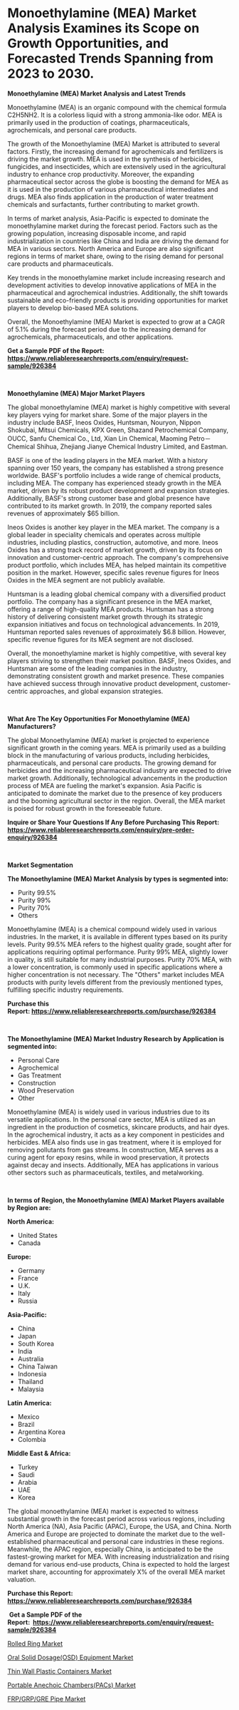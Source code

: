 <p><h1>Monoethylamine (MEA) Market Analysis Examines its Scope on Growth Opportunities, and Forecasted Trends Spanning from 2023 to 2030.</h1></p><p><strong>Monoethylamine (MEA) Market Analysis and Latest Trends</strong></p>
<p><p>Monoethylamine (MEA) is an organic compound with the chemical formula C2H5NH2. It is a colorless liquid with a strong ammonia-like odor. MEA is primarily used in the production of coatings, pharmaceuticals, agrochemicals, and personal care products.</p><p>The growth of the Monoethylamine (MEA) Market is attributed to several factors. Firstly, the increasing demand for agrochemicals and fertilizers is driving the market growth. MEA is used in the synthesis of herbicides, fungicides, and insecticides, which are extensively used in the agricultural industry to enhance crop productivity. Moreover, the expanding pharmaceutical sector across the globe is boosting the demand for MEA as it is used in the production of various pharmaceutical intermediates and drugs. MEA also finds application in the production of water treatment chemicals and surfactants, further contributing to market growth.</p><p>In terms of market analysis, Asia-Pacific is expected to dominate the monoethylamine market during the forecast period. Factors such as the growing population, increasing disposable income, and rapid industrialization in countries like China and India are driving the demand for MEA in various sectors. North America and Europe are also significant regions in terms of market share, owing to the rising demand for personal care products and pharmaceuticals.</p><p>Key trends in the monoethylamine market include increasing research and development activities to develop innovative applications of MEA in the pharmaceutical and agrochemical industries. Additionally, the shift towards sustainable and eco-friendly products is providing opportunities for market players to develop bio-based MEA solutions.</p><p>Overall, the Monoethylamine (MEA) Market is expected to grow at a CAGR of 5.1% during the forecast period due to the increasing demand for agrochemicals, pharmaceuticals, and other applications.</p></p>
<p><strong>Get a Sample PDF of the Report:&nbsp; <a href="https://www.reliableresearchreports.com/enquiry/request-sample/926384">https://www.reliableresearchreports.com/enquiry/request-sample/926384</a></strong></p>
<p>&nbsp;</p>
<p><strong>Monoethylamine (MEA) Major Market Players</strong></p>
<p><p>The global monoethylamine (MEA) market is highly competitive with several key players vying for market share. Some of the major players in the industry include BASF, Ineos Oxides, Huntsman, Nouryon, Nippon Shokubai, Mitsui Chemicals, KPX Green, Shazand Petrochemical Company, OUCC, Sanfu Chemical Co., Ltd, Xian Lin Chemical, Maoming Petro－Chemical Shihua, Zhejiang Jianye Chemical Industry Limited, and Eastman.</p><p>BASF is one of the leading players in the MEA market. With a history spanning over 150 years, the company has established a strong presence worldwide. BASF's portfolio includes a wide range of chemical products, including MEA. The company has experienced steady growth in the MEA market, driven by its robust product development and expansion strategies. Additionally, BASF's strong customer base and global presence have contributed to its market growth. In 2019, the company reported sales revenues of approximately $65 billion.</p><p>Ineos Oxides is another key player in the MEA market. The company is a global leader in speciality chemicals and operates across multiple industries, including plastics, construction, automotive, and more. Ineos Oxides has a strong track record of market growth, driven by its focus on innovation and customer-centric approach. The company's comprehensive product portfolio, which includes MEA, has helped maintain its competitive position in the market. However, specific sales revenue figures for Ineos Oxides in the MEA segment are not publicly available.</p><p>Huntsman is a leading global chemical company with a diversified product portfolio. The company has a significant presence in the MEA market, offering a range of high-quality MEA products. Huntsman has a strong history of delivering consistent market growth through its strategic expansion initiatives and focus on technological advancements. In 2019, Huntsman reported sales revenues of approximately $6.8 billion. However, specific revenue figures for its MEA segment are not disclosed.</p><p>Overall, the monoethylamine market is highly competitive, with several key players striving to strengthen their market position. BASF, Ineos Oxides, and Huntsman are some of the leading companies in the industry, demonstrating consistent growth and market presence. These companies have achieved success through innovative product development, customer-centric approaches, and global expansion strategies.</p></p>
<p>&nbsp;</p>
<p><strong>What Are The Key Opportunities For Monoethylamine (MEA) Manufacturers?</strong></p>
<p><p>The global Monoethylamine (MEA) market is projected to experience significant growth in the coming years. MEA is primarily used as a building block in the manufacturing of various products, including herbicides, pharmaceuticals, and personal care products. The growing demand for herbicides and the increasing pharmaceutical industry are expected to drive market growth. Additionally, technological advancements in the production process of MEA are fueling the market's expansion. Asia Pacific is anticipated to dominate the market due to the presence of key producers and the booming agricultural sector in the region. Overall, the MEA market is poised for robust growth in the foreseeable future.</p></p>
<p><strong>Inquire or Share Your Questions If Any Before Purchasing This Report: <a href="https://www.reliableresearchreports.com/enquiry/pre-order-enquiry/926384">https://www.reliableresearchreports.com/enquiry/pre-order-enquiry/926384</a></strong></p>
<p>&nbsp;</p>
<p><strong>Market Segmentation</strong></p>
<p><strong>The Monoethylamine (MEA) Market Analysis by types is segmented into:</strong></p>
<p><ul><li>Purity 99.5%</li><li>Purity 99%</li><li>Purity 70%</li><li>Others</li></ul></p>
<p><p>Monoethylamine (MEA) is a chemical compound widely used in various industries. In the market, it is available in different types based on its purity levels. Purity 99.5% MEA refers to the highest quality grade, sought after for applications requiring optimal performance. Purity 99% MEA, slightly lower in quality, is still suitable for many industrial purposes. Purity 70% MEA, with a lower concentration, is commonly used in specific applications where a higher concentration is not necessary. The "Others" market includes MEA products with purity levels different from the previously mentioned types, fulfilling specific industry requirements.</p></p>
<p><strong>Purchase this Report:&nbsp;<a href="https://www.reliableresearchreports.com/purchase/926384">https://www.reliableresearchreports.com/purchase/926384</a></strong></p>
<p>&nbsp;</p>
<p><strong>The Monoethylamine (MEA) Market Industry Research by Application is segmented into:</strong></p>
<p><ul><li>Personal Care</li><li>Agrochemical</li><li>Gas Treatment</li><li>Construction</li><li>Wood Preservation</li><li>Other</li></ul></p>
<p><p>Monoethylamine (MEA) is widely used in various industries due to its versatile applications. In the personal care sector, MEA is utilized as an ingredient in the production of cosmetics, skincare products, and hair dyes. In the agrochemical industry, it acts as a key component in pesticides and herbicides. MEA also finds use in gas treatment, where it is employed for removing pollutants from gas streams. In construction, MEA serves as a curing agent for epoxy resins, while in wood preservation, it protects against decay and insects. Additionally, MEA has applications in various other sectors such as pharmaceuticals, textiles, and metalworking.</p></p>
<p>&nbsp;</p>
<p><strong>In terms of Region, the Monoethylamine (MEA) Market Players available by Region are:</strong></p>
<p>
    <p> <strong> North America: </strong>
        <ul>
            <li>United States</li>
            <li>Canada</li>
        </ul>
        </p> 
    <p> <strong> Europe: </strong>
        <ul>
            <li>Germany</li>
            <li>France</li>
            <li>U.K.</li>
            <li>Italy</li>
            <li>Russia</li>
        </ul>
        </p> 
    <p> <strong> Asia-Pacific: </strong>
        <ul>
            <li>China</li>
            <li>Japan</li>
            <li>South Korea</li>
            <li>India</li>
            <li>Australia</li>
            <li>China Taiwan</li>
            <li>Indonesia</li>
            <li>Thailand</li>
            <li>Malaysia</li>
        </ul>
        </p> 
    <p> <strong> Latin America: </strong>
        <ul>
            <li>Mexico</li>
            <li>Brazil</li>
            <li>Argentina Korea</li>
            <li>Colombia</li>
        </ul>
        </p> 
    <p> <strong> Middle East & Africa: </strong>
        <ul>
            <li>Turkey</li>
            <li>Saudi</li>
            <li>Arabia</li>
            <li>UAE</li>
            <li>Korea</li>
        </ul>
    </p>
    </p>
<p><p>The global monoethylamine (MEA) market is expected to witness substantial growth in the forecast period across various regions, including North America (NA), Asia Pacific (APAC), Europe, the USA, and China. North America and Europe are projected to dominate the market due to the well-established pharmaceutical and personal care industries in these regions. Meanwhile, the APAC region, especially China, is anticipated to be the fastest-growing market for MEA. With increasing industrialization and rising demand for various end-use products, China is expected to hold the largest market share, accounting for approximately X% of the overall MEA market valuation.</p></p>
<p><strong>Purchase this Report: <a href="https://www.reliableresearchreports.com/purchase/926384">https://www.reliableresearchreports.com/purchase/926384</a></strong></p>
<p>&nbsp;<strong>Get a Sample PDF of the Report:&nbsp;&nbsp;<a href="https://www.reliableresearchreports.com/enquiry/request-sample/926384">https://www.reliableresearchreports.com/enquiry/request-sample/926384</a></strong></p>
<p><strong></strong></p>
<p><p><a href="https://medium.com/@flee.calm.mark/rolled-ring-market-size-growth-forecast-2023-2030-65522cb73874">Rolled Ring Market</a></p><p><a href="https://www.linkedin.com/pulse/oral-solid-dosageosd-equipment-market-challenges-opportunities-kvqef/">Oral Solid Dosage(OSD) Equipment Market</a></p><p><a href="https://medium.com/@bank.build.unity/thin-wall-plastic-containers-market-size-growth-forecast-2023-2030-78ba1f83bf97">Thin Wall Plastic Containers Market</a></p><p><a href="https://www.linkedin.com/pulse/portable-anechoic-chamberspacs-market-size-share-global-analysis-mrvff/">Portable Anechoic Chambers(PACs) Market</a></p><p><a href="https://github.com/Chiragrp23/Market-Research-Report-List-1/blob/main/frpgrpgre-pipe-market.md">FRP/GRP/GRE Pipe Market</a></p></p>